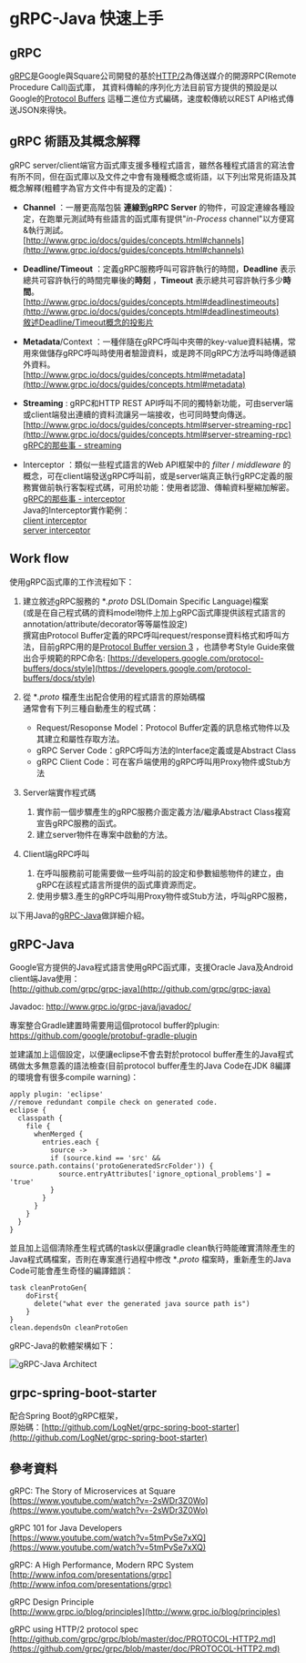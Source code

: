 # gRPC-Java 快速上手 #

## gRPC ##

[gRPC](http://grpc.io)是Google與Square公司開發的基於[HTTP/2](https://http2.github.io/)為傳送媒介的開源RPC(Remote Procedure Call)函式庫，
其資料傳輸的序列化方法目前官方提供的預設是以Google的[Protocol Buffers](https://developers.google.com/protocol-buffers/) 這種二進位方式編碼，速度較傳統以REST API格式傳送JSON來得快。

## gRPC 術語及其概念解釋 ##

gRPC server/client端官方函式庫支援多種程式語言，雖然各種程式語言的寫法會有所不同，但在函式庫以及文件之中會有幾種概念或術語，以下列出常見術語及其概念解釋(粗體字為官方文件中有提及的定義)：

* **Channel** ：一層更高階包裝 **連線到gRPC Server** 的物件，可設定連線各種設定，在跑單元測試時有些語言的函式庫有提供"*in-Process* channel"以方便寫&執行測試。  
[http://www.grpc.io/docs/guides/concepts.html#channels](http://www.grpc.io/docs/guides/concepts.html#channels)

* **Deadline/Timeout** ：定義gRPC服務呼叫可容許執行的時間，**Deadline** 表示總共可容許執行的時間完畢後的**時刻** ，**Timeout** 表示總共可容許執行多少**時間**。  
[http://www.grpc.io/docs/guides/concepts.html#deadlinestimeouts](http://www.grpc.io/docs/guides/concepts.html#deadlinestimeouts)  
[敘述Deadline/Timeout概念的投影片](https://www.slideshare.net/borisovalex/enabling-googley-microservices-with-http2-and-grpc/132?src=clipshare)

* **Metadata**/Context ：一種伴隨在gRPC呼叫中夾帶的key-value資料結構，常用來做儲存gRPC呼叫時使用者驗證資料，或是跨不同gRPC方法呼叫時傳遞額外資料。  
[http://www.grpc.io/docs/guides/concepts.html#metadata](http://www.grpc.io/docs/guides/concepts.html#metadata)

* **Streaming** : gRPC和HTTP REST API呼叫不同的獨特新功能，可由server端或client端發出連續的資料流讓另一端接收，也可同時雙向傳送。  
[http://www.grpc.io/docs/guides/concepts.html#server-streaming-rpc](http://www.grpc.io/docs/guides/concepts.html#server-streaming-rpc)  
[gRPC的那些事 - streaming](http://colobu.com/2017/04/06/dive-into-gRPC-streaming/)

* Interceptor ：類似一些程式語言的Web API框架中的 *filter* / *middleware* 的概念，可在client端發送gRPC呼叫前，或是server端真正執行gRPC定義的服務實做前執行客製程式碼，可用於功能：使用者認證、傳輸資料壓縮加解密。  
[gRPC的那些事 - interceptor](http://colobu.com/2017/04/17/dive-into-gRPC-interceptor/)  
Java的Interceptor實作範例：  
[client interceptor](http://www.programcreek.com/java-api-examples/index.php?api=io.grpc.ClientInterceptor)  
[server interceptor](http://www.programcreek.com/java-api-examples/index.php?api=io.grpc.ServerInterceptor)

## Work flow ##

使用gRPC函式庫的工作流程如下：

1. 建立敘述gRPC服務的 **.proto* DSL(Domain Specific Language)檔案  
(或是在自己程式碼的資料model物件上加上gRPC函式庫提供該程式語言的annotation/attribute/decorator等等屬性設定)  
撰寫由Protocol Buffer定義的RPC呼叫request/response資料格式和呼叫方法，目前gRPC用的是[Protocol Buffer version 3](https://developers.google.com/protocol-buffers/docs/proto3)
，也請參考Style Guide來做出合乎規範的RPC命名:
[https://developers.google.com/protocol-buffers/docs/style](https://developers.google.com/protocol-buffers/docs/style)

2. 從 **.proto* 檔產生出配合使用的程式語言的原始碼檔  
通常會有下列三種自動產生的程式碼：
    * Request/Resoponse Model：Protocol Buffer定義的訊息格式物件以及其建立和屬性存取方法。
    * gRPC Server Code：gRPC呼叫方法的Interface定義或是Abstract Class
    * gRPC Client Code：可在客戶端使用的gRPC呼叫用Proxy物件或Stub方法

3. Server端實作程式碼  
    1. 實作前一個步驟產生的gRPC服務介面定義方法/繼承Abstract Class複寫宣告gRPC服務的函式。
    2. 建立server物件在專案中啟動的方法。

4. Client端gRPC呼叫
    1. 在呼叫服務前可能需要做一些呼叫前的設定和參數組態物件的建立，由gRPC在該程式語言所提供的函式庫資源而定。
    2. 使用步驟3.產生的gRPC呼叫用Proxy物件或Stub方法，呼叫gRPC服務，

以下用Java的[gRPC-Java](http://github.com/grpc/grpc-java)做詳細介紹。

## gRPC-Java ##

Google官方提供的Java程式語言使用gRPC函式庫，支援Oracle Java及Android client端Java使用：  
[http://github.com/grpc/grpc-java](http://github.com/grpc/grpc-java)

Javadoc: <http://www.grpc.io/grpc-java/javadoc/>

專案整合Gradle建置時需要用這個protocol buffer的plugin:  
<https://github.com/google/protobuf-gradle-plugin>

並建議加上這個設定，以便讓eclipse不會去對於protocol buffer產生的Java程式碼做太多無意義的語法檢查(目前protocol buffer產生的Java Code在JDK 8編譯的環境會有很多compile warning)：

```Gradle
apply plugin: 'eclipse'
//remove redundant compile check on generated code.
eclipse {
  classpath {
    file {
      whenMerged {
        entries.each {
          source ->
          if (source.kind == 'src' && source.path.contains('protoGeneratedSrcFolder')) {
            source.entryAttributes['ignore_optional_problems'] = 'true'
          }
        }
      }
    }
  }
}
```

並且加上這個清除產生程式碼的task以便讓gradle clean執行時能確實清除產生的Java程式碼檔案，否則在專案進行過程中修改 **.proto* 檔案時，重新產生的Java Code可能會產生奇怪的編譯錯誤：

```Gradle
task cleanProtoGen{
    doFirst{
      delete("what ever the generated java source path is")
    }
}
clean.dependsOn cleanProtoGen
```

gRPC-Java的軟體架構如下：

![gRPC-Java Architect](https://cdn.rawgit.com/windperson/grpc-springboot-demo/de7c20f8/docs/grpc-java-arch.mmd.svg)

## grpc-spring-boot-starter ##

配合Spring Boot的gRPC框架，  
原始碼：[http://github.com/LogNet/grpc-spring-boot-starter](http://github.com/LogNet/grpc-spring-boot-starter)


## 參考資料 ##

gRPC: The Story of Microservices at Square  
[https://www.youtube.com/watch?v=-2sWDr3Z0Wo](https://www.youtube.com/watch?v=-2sWDr3Z0Wo)

gRPC 101 for Java Developers  
[https://www.youtube.com/watch?v=5tmPvSe7xXQ](https://www.youtube.com/watch?v=5tmPvSe7xXQ)

gRPC: A High Performance, Modern RPC System  
[http://www.infoq.com/presentations/grpc](http://www.infoq.com/presentations/grpc)

gRPC Design Principle  
[http://www.grpc.io/blog/principles](http://www.grpc.io/blog/principles)

gRPC using HTTP/2 protocol spec  
[http://github.com/grpc/grpc/blob/master/doc/PROTOCOL-HTTP2.md](https://github.com/grpc/grpc/blob/master/doc/PROTOCOL-HTTP2.md)
